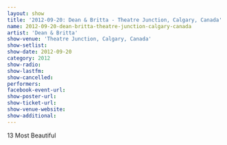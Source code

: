 ```yaml
---
layout: show
title: '2012-09-20: Dean & Britta - Theatre Junction, Calgary, Canada'
name: 2012-09-20-dean-britta-theatre-junction-calgary-canada
artist: 'Dean & Britta'
show-venue: 'Theatre Junction, Calgary, Canada'
show-setlist: 
show-date: 2012-09-20
category: 2012
show-radio: 
show-lastfm: 
show-cancelled: 
performers: 
facebook-event-url: 
show-poster-url: 
show-ticket-url: 
show-venue-website: 
show-additional: 
---
```


13 Most Beautiful